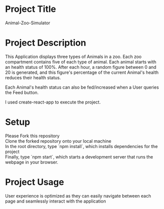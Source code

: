 <h1>Project Title</h1>
Animal-Zoo-Simulator

<h1>Project Description</h1>
This Application displays three types of Animals in a zoo.
Each zoo compartment contains five of each type of animal.
Each animal starts with an health status of 100%.
After each hour, a random figure between 0 and 20 is generated, and this figure's percentage of the current Animal's health reduces their health status.

Each Animal's health status can also be fed/increased when a User queries the Feed button.

I used create-react-app to execute the project.

<h1>Setup</h1>
Please Fork this repository
<br>
Clone the forked repository onto your local machine
<br>
In the root directory, type `npm install`, which installs dependencies for the project
<br>
Finally, type `npm start`, which starts a development server that runs the webpage in your browser.

<h1>Project Usage</h1>
User experience is optimized as they can easily navigate between each page and seamlessly interact with the application
